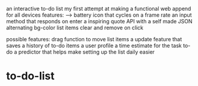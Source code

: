 an interactive to-do list
my first attempt at making a functional web append  for all devices
features: -->
 battery icon that cycles on a frame rate
 an input method that responds on enter
 a inspiring quote API with a self made JSON
 alternating bg-color list items
 clear and remove on click


possible features:
  drag function to move list items
  a update feature that saves a history of to-do items
  a user profile
  a time estimate for the task to-do
  a predictor that helps make setting up the list daily easier

# to-do-list
